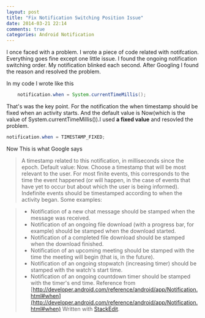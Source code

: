 ```yaml
---
layout: post
title: "Fix Notification Switching Position Issue"
date: 2014-03-21 22:14
comments: true
categories: Android Notification 
---
```

I once faced with a problem. I wrote a piece of code related with notifcation. Everything goes fine except one little issue. I found the ongoing notification switching order. My notification blinked each second.  After Googling I found the reason and resolved the problem.  
<!-- more -->
In my code I wrote like this
```java
    notification.when = System.currentTimeMillis();
```
That's was the key point. For the notification the when timestamp should be fixed when an activity starts. And the default value is Now(which is the value of System.currentTimeMillis()).I used **a fixed value** and resovled the problem.
```java
notification.when = TIMESTAMP_FIXED;
```
Now This is what Google says  
>A timestamp related to this notification, in milliseconds since the epoch. Default value: Now. Choose a timestamp that will be most relevant to the user. For most finite events, this corresponds to the time the event happened (or will happen, in the case of events that have yet to occur but about which the user is being informed). Indefinite events should be timestamped according to when the activity began. Some examples:

>  *  Notification of a new chat message should be stamped when the message was received.
>  * Notification of an ongoing file download (with a progress bar, for example) should be stamped when the download started.
>  *  Notification of a completed file download should be stamped when the download finished.
>  *  Notification of an upcoming meeting should be stamped with the time the meeting will begin (that is, in the future).
>  *  Notification of an ongoing stopwatch (increasing timer) should be stamped with the watch's start time.
>  *  Notification of an ongoing countdown timer should be stamped with the timer's end time.
>  Reference from [http://developer.android.com/reference/android/app/Notification.html#when](http://developer.android.com/reference/android/app/Notification.html#when)
> Written with [StackEdit](https://stackedit.io/).
